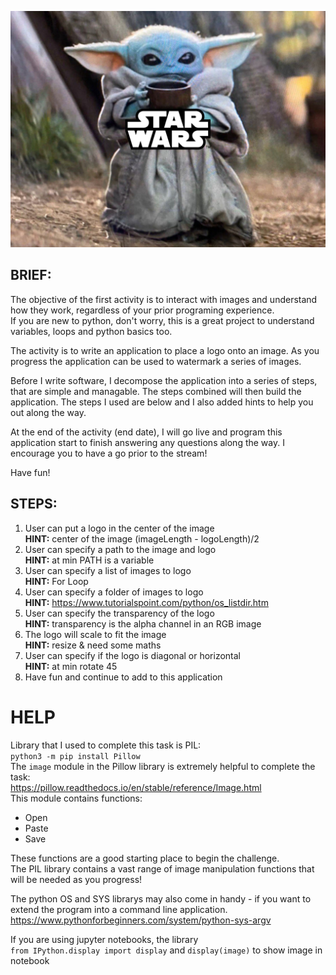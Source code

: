 ![alt text](starwars.png "Baby Yoda")

## BRIEF:
The objective of the first activity is to interact with images and understand how they work, regardless of your prior programing experience.  
If you are new to python, don't worry, this is a great project to understand variables, loops and python basics too.

The activity is to write an application to place a logo onto an image. As you progress the application can be used to watermark a series of images. 

Before I write software, I decompose the application into a series of steps, that are simple and managable. The steps combined will then build the application. The steps I used are below and I also added hints to help you out along the way. 

At the end of the activity (end date), I will go live and program this application start to finish answering any questions along the way. I encourage you to have a go prior to the stream!

Have fun!

## STEPS:
1. User can put a logo in the center of the image  
__HINT:__ center of the image (imageLength - logoLength)/2
2. User can specify a path to the image and logo  
__HINT:__ at min PATH is a variable 
3. User can specify a list of images to logo  
__HINT:__ For Loop
4. User can specify a folder of images to logo  
__HINT:__ https://www.tutorialspoint.com/python/os_listdir.htm
5. User can specify the transparency of the logo  
__HINT:__ transparency is the alpha channel in an RGB image
6. The logo will scale to fit the image  
__HINT:__ resize & need some maths
7. User can specify if the logo is diagonal or horizontal  
__HINT:__ at min rotate 45 
8. Have fun and continue to add to this application


# HELP
Library that I used to complete this task is PIL:  
`python3 -m pip install Pillow`  
The `image` module in the Pillow library is extremely helpful to complete the task:  
https://pillow.readthedocs.io/en/stable/reference/Image.html  
This module contains functions:
* Open
* Paste
* Save  

These functions are a good starting place to begin the challenge.  
The PIL library contains a vast range of image manipulation functions that will be needed as you progress!


The python OS and SYS librarys may also come in handy - if you want to extend the program into a command line application.
https://www.pythonforbeginners.com/system/python-sys-argv


If you are using jupyter notebooks, the library  
`from IPython.display import display` and `display(image)` to show image in notebook
